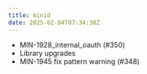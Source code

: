 ```yaml
---
title: minid
date: 2025-02-04T07:34:38Z
---
```

- MIN-1928_internal_oauth (#350)
- Library upgrades
- MIN-1945 fix pattern warning (#348)

